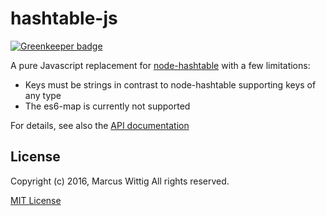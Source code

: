 # hashtable-js

[![Greenkeeper badge](https://badges.greenkeeper.io/mwittig/hashtable-js.svg)](https://greenkeeper.io/)

A pure Javascript replacement for [node-hashtable](https://github.com/chad3814/node-hashtable) with a few limitations:
* Keys must be strings in contrast to node-hashtable supporting keys of any type
* The es6-map is currently not supported

For details, see also the [API documentation](https://github.com/mwittig/hashtable-js/blob/master/API.md)

## License 

Copyright (c) 2016, Marcus Wittig
All rights reserved.

[MIT License](https://github.com/mwittig/hashtable-js/blob/master/LICENSE)